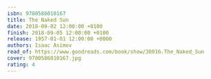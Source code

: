 ```yaml
---
isbn: 9780586010167
title: The Naked Sun
date: 2018-09-02 12:00:00 +0100
finish: 2018-09-05 12:00:00 +0100
release: 1957-01-01 12:00:00 +0000
authors: Isaac Asimov
read_of: https://www.goodreads.com/book/show/30016.The_Naked_Sun
cover: 9780586010167.jpg
rating: 4
---
```


